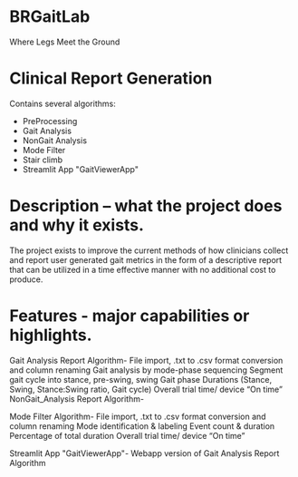 # BRGaitLab
Where Legs Meet the Ground

# Clinical Report Generation 
Contains several algorithms:
- PreProcessing
- Gait Analysis
- NonGait Analysis
- Mode Filter
- Stair climb
- Streamlit App "GaitViewerApp"

# Description – what the project does and why it exists.
The project exists to improve the current methods of how clinicians collect and report user generated gait metrics in the form of a descriptive report that can be utilized in a time effective manner with no additional cost to produce. 

# Features - major capabilities or highlights.
Gait Analysis Report Algorithm-
File import, .txt to .csv format conversion and column renaming 
Gait analysis by mode-phase sequencing 
Segment gait cycle into stance, pre-swing, swing 
Gait phase Durations (Stance, Swing, Stance:Swing ratio, Gait cycle) 
Overall trial time/ device “On time”
NonGait_Analysis Report Algorithm- 

Mode Filter Algorithm- 
File import, .txt to .csv format conversion and column renaming 
Mode identification & labeling
Event count & duration 
Percentage of total duration
Overall trial time/ device “On time”

Streamlit App "GaitViewerApp"-
Webapp version of Gait Analysis Report Algorithm

